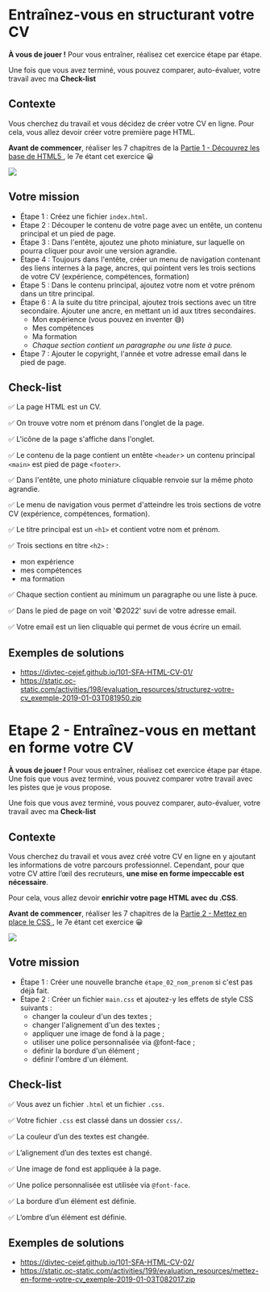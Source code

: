 # Entraînez-vous en structurant votre CV

**À vous de jouer !** Pour vous entraîner, réalisez cet exercice étape par étape.

Une fois que vous avez terminé, vous pouvez comparer, auto-évaluer, votre
travail avec ma **Check-list**

## Contexte

Vous cherchez du travail et vous décidez de créer votre CV en ligne.
Pour cela, vous allez devoir créer votre première page HTML.

**Avant de commencer**, réaliser les 7 chapitres de la [Partie 1 - Découvrez les base de HTML5 ](https://openclassrooms.com/fr/courses/1603881-apprenez-a-creer-votre-site-web-avec-html5-et-css3)
, le 7e étant cet exercice 😀

[![](images/oc-partie-1.png)](https://openclassrooms.com/fr/courses/1603881-apprenez-a-creer-votre-site-web-avec-html5-et-css3)



## Votre mission

* Étape 1 : Créez une fichier `index.html`.
* Étape 2 : Découper le contenu de votre page avec un entête, un contenu principal et un pied de page.
* Étape 3 : Dans l'entête, ajoutez une photo miniature, sur laquelle on pourra cliquer pour avoir une version agrandie.
* Étape 4 : Toujours dans l'entête, créer un menu de navigation contenant des liens internes à la page, ancres,
  qui pointent vers les trois sections de votre CV (expérience, compétences, formation)
* Étape 5 : Dans le contenu principal, ajoutez votre nom et votre prénom dans un titre principal.
* Étape 6 : A la suite du titre principal, ajoutez trois sections avec un titre secondaire. 
  Ajouter une ancre, en mettant un id aux titres secondaires.
  * Mon expérience (vous pouvez en inventer 😅)
  * Mes compétences
  * Ma formation
  * _Chaque section contient un paragraphe ou une liste à puce._
* Étape 7 : Ajouter le copyright, l'année et votre adresse email dans le pied de page.

## Check-list

✅ La page HTML est un CV.

✅ On trouve votre nom et prénom dans l'onglet de la page.

✅ L'icône de la page s'affiche dans l'onglet.

✅ Le contenu de la page contient un entête `<header`> un contenu principal `<main>`
  est pied de page `<footer>`.

✅ Dans l'entête, une photo miniature cliquable renvoie sur la même photo agrandie.

✅ Le menu de navigation vous permet d'atteindre les trois sections de votre CV (expérience, compétences, formation).

✅ Le titre principal est un `<h1>` et contient votre nom et prénom.

✅ Trois sections en titre `<h2>` :
* mon expérience
* mes compétences
* ma formation

✅ Chaque section contient au minimum un paragraphe ou une liste à puce.

✅ Dans le pied de page on voit '©2022' suvi de votre adresse email.

✅ Votre email est un lien cliquable qui permet de vous écrire un email.

## Exemples de solutions
* https://divtec-cejef.github.io/101-SFA-HTML-CV-01/
* https://static.oc-static.com/activities/198/evaluation_resources/structurez-votre-cv_exemple-2019-01-03T081950.zip


# Etape 2 - Entraînez-vous en mettant en forme votre CV

**À vous de jouer !** Pour vous entraîner, réalisez cet exercice étape par étape.
Une fois que vous avez terminé, vous pouvez comparer votre travail avec les pistes que je vous propose.

Une fois que vous avez terminé, vous pouvez comparer, auto-évaluer, votre
travail avec ma **Check-list**

## Contexte

Vous cherchez du travail et vous avez créé votre CV en ligne en y ajoutant les informations
de votre parcours professionnel. Cependant, pour que votre CV attire l’œil des recruteurs,
**une mise en forme impeccable est nécessaire**.

Pour cela, vous allez devoir **enrichir votre page HTML avec du .CSS**.

**Avant de commencer**, réaliser les 7 chapitres de la [Partie 2 - Mettez en place le CSS ](https://openclassrooms.com/fr/courses/1603881-apprenez-a-creer-votre-site-web-avec-html5-et-css3/1605060-mettez-en-place-le-css)
, le 7e étant cet exercice 😀

[![](images/oc-partie-2.png)](https://openclassrooms.com/fr/courses/1603881-apprenez-a-creer-votre-site-web-avec-html5-et-css3/1605060-mettez-en-place-le-css)



## Votre mission

* Étape 1 : Créer une nouvelle branche `étape_02_nom_prenom` si c'est pas déjà fait.
* Étape 2 : Créer un fichier `main.css` et ajoutez-y les effets de style CSS suivants :
  * changer la couleur d'un des textes ;
  * changer l'alignement d'un des textes ;
  * appliquer une image de fond à la page ;
  * utiliser une police personnalisée via @font-face ;
  * définir la bordure d'un élément ;
  * définir l'ombre d'un élément.

## Check-list

✅ Vous avez un fichier `.html` et un fichier `.css`.

✅ Votre fichier `.css` est classé dans un dossier `css/`.

✅ La couleur d’un des textes est changée.

✅ L’alignement d’un des textes est changé.

✅ Une image de fond est appliquée à la page.

✅ Une police personnalisée est utilisée via `@font-face`.

✅ La bordure d’un élément est définie.

✅ L’ombre d’un élément est définie.

## Exemples de solutions
* https://divtec-cejef.github.io/101-SFA-HTML-CV-02/
* https://static.oc-static.com/activities/199/evaluation_resources/mettez-en-forme-votre-cv_exemple-2019-01-03T082017.zip
